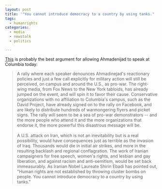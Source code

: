 ```yaml
---
layout: post
title: '"You cannot introduce democracy to a country by using tanks." '
tags:
  - humanrights
categories:
  - media
  - newstalk
  - politics

---
```


<p>
<a href="http://mrzine.monthlyreview.org/columbia220907.html">This</a> is probably the best argument for allowing Ahmadenijad to speak at Columbia today: 
</p><blockquote>
A rally where each speaker denounces Ahmadinejad's reactionary policies and just a few call explicitly for military action will still be perceived, on campus and around the U.S., as pro-war.  The right-wing media, from Fox News to the New York tabloids, has already jumped on the event, and will spin it to favor their cause.  Conservative organizations with no affiliation to Columbia's campus, such as the David Project, have already signed on to the rally on Facebook, and are likely to distribute hundreds of warmongering flyers and picket signs.  The rally will seem to be a sea of pro-war demonstrators -- and the more people who attend it and the more organizations that endorse it, the more powerful this disastrous message will be.
<br />
<br />A U.S. attack on Iran, which is not an inevitability but is a real possibility, would have consequences just as terrible as the invasion of Iraq.  Thousands would die in initial air strikes, and more in the resulting backlash and regional conflagration.  The work of Iranian campaigners for free speech, women's rights, and lesbian and gay liberation, and against racism and anti-semitism, would be set back immeasurably.  As Iranian Nobel Laureate Shirin Ebadi has pointed out, "Human rights are not established by throwing cluster bombs on people.  You cannot introduce democracy to a country by using tanks."
</blockquote>
